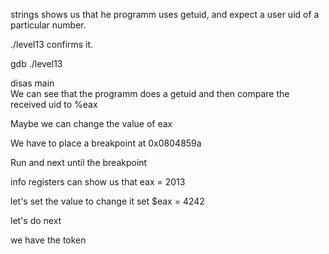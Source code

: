 strings shows us that he programm uses getuid, and expect a user uid of a particular number.

./level13 confirms it.

gdb ./level13

disas main </br>
We can see that the programm does a getuid and then compare the received uid to %eax

Maybe we can change the value of eax

We have to place a breakpoint at 0x0804859a

Run and next until the breakpoint

info registers can show us that eax = 2013

 let's set the value to change it
 set $eax = 4242
 
 let's do next
 
 we have the token
 
 
